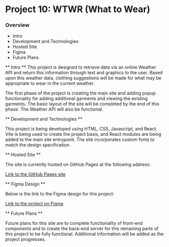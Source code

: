 # Project 10: WTWR (What to Wear)

### Overview

- Intro
- Development and Technologies
- Hosted Site
- Figma
- Future Plans

** Intro **
This project is designed to retrieve data via an online Weather API and return this information through text and graphics to the user. Based upon this weather data, clothing suggestions will be made for what may be appropriate to wear in the current weather.

The first phase of the project is creating the main site and adding popup functionality for adding additional garments and viewing the existing garments. The basic layout of the site will be completed by the end of this phase. The Weather API will also be functional.

** Development and Technologies **

This project is being developed using HTML, CSS, Javascript, and React. Vite is being used to create the project basis, and React modules are being added to the main site entrypoint. The site incorporates custom fonts to match the design specification.

** Hosted Site **

The site is currently hosted on GitHub Pages at the following address:

[Link to the GitHub Pages site](https://ironrule.github.io/se_project_react/)

** Figma Design **

Below is the link to the Figma design for this project:

[Link to the project on Figma](https://www.figma.com/file/F03bTb81Pw8IDPj5Y9rc5i/Sprint-10-%7C-WTWR)

** Future Plans **

Future plans for this site are to complete functionality of front-end components and to create the back-end server for this remaining parts of this project to be fully functional. Additional information will be added as the project progresses.
